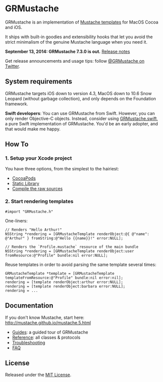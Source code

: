 GRMustache
==========

GRMustache is an implementation of [Mustache templates](http://mustache.github.io/) for MacOS Cocoa and iOS.

It ships with built-in goodies and extensibility hooks that let you avoid the strict minimalism of the genuine Mustache language when you need it.

**September 13, 2014: GRMustache 7.3.0 is out.** [Release notes](RELEASE_NOTES.md)


Get release announcements and usage tips: follow [@GRMustache on Twitter](http://twitter.com/GRMustache).


System requirements
-------------------

GRMustache targets iOS down to version 4.3, MacOS down to 10.6 Snow Leopard (without garbage collection), and only depends on the Foundation framework.

**Swift developers**: You can use GRMustache from Swift. However, you can only render Objective-C objects. Instead, consider using [GRMustache.swift](https://github.com/groue/GRMustache.swift), a pure Swift implementation of GRMustache. You'd be an early adopter, and that would make me happy.


How To
------

### 1. Setup your Xcode project

You have three options, from the simplest to the hairiest:

- [CocoaPods](Guides/installation.md#option-1-cocoapods)
- [Static Library](Guides/installation.md#option-2-static-library)
- [Compile the raw sources](Guides/installation.md#option-3-compiling-the-raw-sources)


### 2. Start rendering templates

```objc
#import "GRMustache.h"
```

One-liners:

```objc
// Renders "Hello Arthur!"
NSString *rendering = [GRMustacheTemplate renderObject:@{ @"name": @"Arthur" } fromString:@"Hello {{name}}!" error:NULL];
```

```objc
// Renders the `Profile.mustache` resource of the main bundle
NSString *rendering = [GRMustacheTemplate renderObject:user fromResource:@"Profile" bundle:nil error:NULL];
```

Reuse templates in order to avoid parsing the same template several times:

```objc
GRMustacheTemplate *template = [GRMustacheTemplate templateFromResource:@"Profile" bundle:nil error:nil];
rendering = [template renderObject:arthur error:NULL];
rendering = [template renderObject:barbara error:NULL];
rendering = ...
```


Documentation
-------------

If you don't know Mustache, start here: http://mustache.github.io/mustache.5.html

- [Guides](Guides/README.md): a guided tour of GRMustache
- [Reference](http://groue.github.io/GRMustache/Reference/): all classes & protocols
- [Troubleshooting](Guides/troubleshooting.md)
- [FAQ](Guides/faq.md)


License
-------

Released under the [MIT License](LICENSE).

